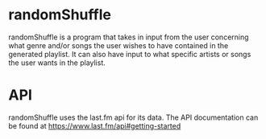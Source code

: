 # randomShuffle
randomShuffle is a program that takes in input from the user concerning what genre and/or songs
the user wishes to have contained in the generated playlist. It can also have input to what specific artists or songs
the user wants in the playlist.

# API
randomShuffle uses the last.fm api for its data. The API documentation can be found at https://www.last.fm/api#getting-started

